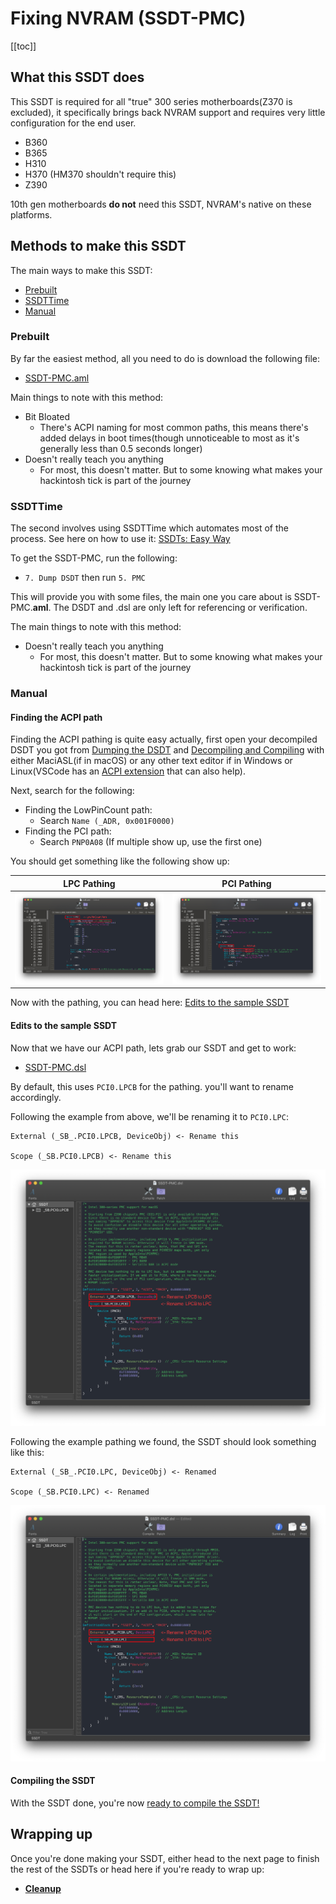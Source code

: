# Fixing NVRAM (SSDT-PMC)

[[toc]]

## What this SSDT does

This SSDT is required for all "true" 300 series motherboards(Z370 is excluded), it specifically brings back NVRAM support and requires very little configuration for the end user.

* B360
* B365
* H310
* H370 (HM370 shouldn't require this)
* Z390

10th gen motherboards **do not** need this SSDT, NVRAM's native on these platforms.

## Methods to make this SSDT

The main ways to make this SSDT:

* [Prebuilt](#prebuilt)
* [SSDTTime](#ssdttime)
* [Manual](#manual)

### Prebuilt

By far the easiest method, all you need to do is download the following file:

* [SSDT-PMC.aml](https://github.com/macos86/Getting-Started-With-ACPI/blob/master/extra-files/compiled/SSDT-PMC.aml)

Main things to note with this method:

* Bit Bloated
  * There's ACPI naming for most common paths, this means there's added delays in boot times(though unnoticeable to most as it's generally less than 0.5 seconds longer)
* Doesn't really teach you anything
  * For most, this doesn't matter. But to some knowing what makes your hackintosh tick is part of the journey

### SSDTTime

The second involves using SSDTTime which automates most of the process. See here on how to use it: [SSDTs: Easy Way](/ssdt-methods/ssdt-easy.md)

To get the SSDT-PMC, run the following:

* `7. Dump DSDT` then run `5. PMC`

This will provide you with some files, the main one you care about is SSDT-PMC.**aml**. The DSDT and .dsl are only left for referencing or verification.

The main things to note with this method:

* Doesn't really teach you anything
  * For most, this doesn't matter. But to some knowing what makes your hackintosh tick is part of the journey

### Manual

#### Finding the ACPI path

Finding the ACPI pathing is quite easy actually, first open your decompiled DSDT you got from [Dumping the DSDT](/dump.md) and [Decompiling and Compiling](/compile.md) with either MaciASL(if in macOS) or any other text editor if in Windows or Linux(VSCode has an [ACPI extension](https://marketplace.visualstudio.com/items?itemName=Thog.vscode-asl) that can also help).

Next, search for the following:

* Finding the LowPinCount path:
  * Search `Name (_ADR, 0x001F0000)`
* Finding the PCI path:
  * Search `PNP0A08` (If multiple show up, use the first one)

You should get something like the following show up:

LPC Pathing          |  PCI Pathing
:-------------------------:|:-------------------------:
![](../images/Universal/nvram-md/lpc.png)  |  ![](../images/Universal/nvram-md/pci0.png)

Now with the pathing, you can head here: [Edits to the sample SSDT](#edits-to-the-sample-ssdt)

#### Edits to the sample SSDT

Now that we have our ACPI path, lets grab our SSDT and get to work:

* [SSDT-PMC.dsl](https://github.com/acidanthera/OpenCorePkg/tree/master/Docs/AcpiSamples/Source/SSDT-PMC.dsl)

By default, this uses `PCI0.LPCB` for the pathing. you'll want to rename accordingly.

Following the example from above, we'll be renaming it to `PCI0.LPC`:

```
External (_SB_.PCI0.LPCB, DeviceObj) <- Rename this

Scope (_SB.PCI0.LPCB) <- Rename this
```

![](../images/Universal/nvram-md/ssdt-before.png)

Following the example pathing we found, the SSDT should look something like this:

```
External (_SB_.PCI0.LPC, DeviceObj) <- Renamed

Scope (_SB.PCI0.LPC) <- Renamed
```

![](../images/Universal/nvram-md/ssdt-after.png)

#### Compiling the SSDT

With the SSDT done, you're now [ready to compile the SSDT!](/compile.md)

## Wrapping up

Once you're done making your SSDT, either head to the next page to finish the rest of the SSDTs or head here if you're ready to wrap up:

* [**Cleanup**](/cleanup.md)
